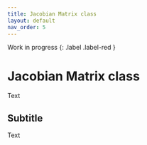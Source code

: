 ```yaml
---
title: Jacobian Matrix class
layout: default
nav_order: 5
---
```


Work in progress
{: .label .label-red }

# Jacobian Matrix class

Text

## Subtitle

Text
